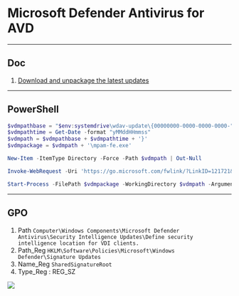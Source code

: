 # Microsoft Defender Antivirus for AVD

---

## Doc
1. [Download and unpackage the latest updates](https://learn.microsoft.com/en-us/microsoft-365/security/defender-endpoint/deployment-vdi-microsoft-defender-antivirus?view=o365-worldwide#download-and-unpackage-the-latest-updates)

---

## PowerShell
````ps1
$vdmpathbase = "$env:systemdrive\wdav-update\{00000000-0000-0000-0000-"
$vdmpathtime = Get-Date -format "yMMddHHmmss"
$vdmpath = $vdmpathbase + $vdmpathtime + '}'
$vdmpackage = $vdmpath + '\mpam-fe.exe'

New-Item -ItemType Directory -Force -Path $vdmpath | Out-Null

Invoke-WebRequest -Uri 'https://go.microsoft.com/fwlink/?LinkID=121721&arch=x64' -OutFile $vdmpackage

Start-Process -FilePath $vdmpackage -WorkingDirectory $vdmpath -ArgumentList "/x"
````

---

## GPO
1. Path `Computer\Windows Components\Microsoft Defender Antivirus\Security Intelligence Updates\Define security intelligence location for VDI clients.`
2. Path_Reg `HKLM\Software\Policies\Microsoft\Windows Defender\Signature Updates`
3. Name_Reg `SharedSignatureRoot`
4. Type_Reg : REG_SZ

<img src="https://i.imgur.com/m18qo7A.png">

